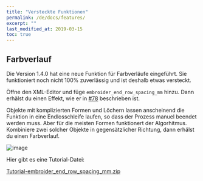 ```yaml
---
title: "Versteckte Funktionen"
permalink: /de/docs/features/
excerpt: ""
last_modified_at: 2019-03-15
toc: true
---
```

## Farbverlauf

Die Version 1.4.0 hat eine neue Funktion für Farbverläufe eingeführt. Sie funktioniert noch nicht 100% zuverlässig und ist deshalb etwas versteckt.

Öffne den XML-Editor und füge `embroider_end_row_spacing_mm` hinzu. Dann erhälst du einen Effekt, wie er in [#78](https://github.com/inkstitch/inkstitch/issues/78) beschrieben ist.

Objekte mit komplizierten Formen und Löchern lassen anscheinend die Funktion in eine Endlosschleife laufen, so dass der Prozess manuel beendet werden muss. Aber für die meisten Formen funktionert der Algorhitmus. Kombiniere zwei solcher Objekte in gegensätzlicher Richtung, dann erhälst du einen Farbverlauf.

![image](https://user-images.githubusercontent.com/11083514/38469632-dc97b73c-3b4f-11e8-9044-c03d1f5d17ab.png)


Hier gibt es eine Tutorial-Datei:

[Tutorial-embroider_end_row_spacing_mm.zip](https://github.com/inkstitch/inkstitch/files/1887652/Tutorial-embroider_end_row_spacing_mm.zip)
